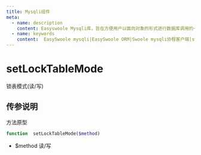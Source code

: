 ```yaml
---
title: Mysqli组件
meta:
  - name: description
    content: Easyswoole Mysqli库，旨在方便用户以面向对象的形式进行数据库调用的一个库。并且为Orm组件等高级用法提供了基础支持
  - name: keywords
    content:  EasySwoole mysqli|EasySwoole ORM|Swoole mysqli协程客户端|swoole ORM
---
```

# setLockTableMode

锁表模式(读/写)

## 传参说明

方法原型
```php
function  setLockTableMode($method)
```

- $method  读/写